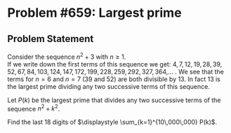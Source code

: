 # Problem #659: Largest prime 

## Problem Statement 


Consider the sequence  $n^2+3$ with $n \ge 1$.  
If we write down the first terms of this sequence we get:
$4, 7, 12, 19, 28, 39, 52, 67, 84, 103, 124, 147, 172, 199, 228, 259, 292, 327, 364,$... .
We see that the terms for $n=6$ and $n=7$ ($39$ and $52$) are both divisible by $13$.
In fact $13$ is the largest prime dividing any two successive terms of this sequence.


Let $P(k)$ be the largest prime  that divides any two successive terms of the sequence $n^2+k^2$.


Find the last 18 digits of $\displaystyle \sum_{k=1}^{10\,000\,000} P(k)$.


